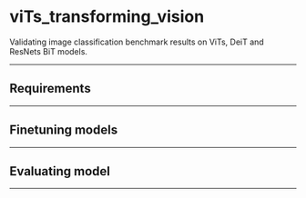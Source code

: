 # viTs_transforming_vision

Validating image classification benchmark results on ViTs, DeiT and ResNets BiT models.

-----------

Requirements
---


------------

Finetuning models
---


------------



Evaluating model
---



------------
